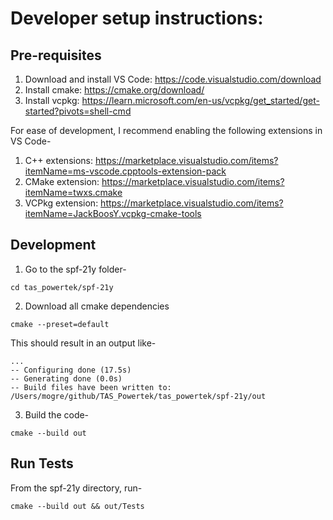# Developer setup instructions:

## Pre-requisites
1. Download and install VS Code: https://code.visualstudio.com/download
2. Install cmake: https://cmake.org/download/
3. Install vcpkg: https://learn.microsoft.com/en-us/vcpkg/get_started/get-started?pivots=shell-cmd

For ease of development, I recommend enabling the following extensions in VS Code-
1. C++ extensions: https://marketplace.visualstudio.com/items?itemName=ms-vscode.cpptools-extension-pack
2. CMake extension: https://marketplace.visualstudio.com/items?itemName=twxs.cmake
3. VCPkg extension: https://marketplace.visualstudio.com/items?itemName=JackBoosY.vcpkg-cmake-tools

## Development
1. Go to the spf-21y folder-
```
cd tas_powertek/spf-21y
```

2. Download all cmake dependencies
```
cmake --preset=default
```
This should result in an output like-
```
...
-- Configuring done (17.5s)
-- Generating done (0.0s)
-- Build files have been written to: /Users/mogre/github/TAS_Powertek/tas_powertek/spf-21y/out
```

3. Build the code-
```
cmake --build out
```

## Run Tests
From the spf-21y directory, run-
```
cmake --build out && out/Tests
```

